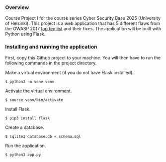 ### Overview
Course Project I for the course series Cyber Security Base 2025 (University of Helsinki). This project is a web application that has 5 different flaws from the OWASP 2017
[top ten list](https://owasp.org/www-project-top-ten/2017/Top_10) and their fixes. The application will be built with Python using Flask.

### Installing and running the application
First, copy this Github project to your machine. You will then have to run the following commands in the project directory.

Make a virtual environment (if you do not have Flask installed).
```console
$ python3 -m venv venv
```
Activate the virtual environment.
```console
$ source venv/bin/activate
```
Install Flask.
```console
$ pip3 install flask
```
Create a database.
```console
$ sqlite3 database.db < schema.sql
```
Run the application.
```console
$ python3 app.py
```

